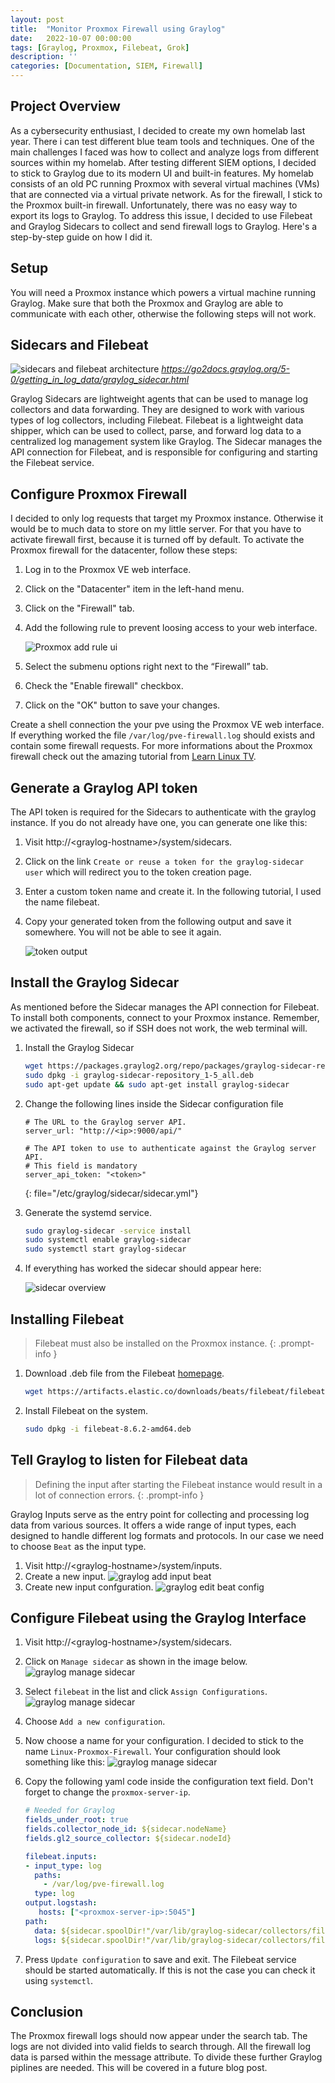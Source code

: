 ```yaml
---
layout: post
title:  "Monitor Proxmox Firewall using Graylog"
date:   2022-10-07 00:00:00
tags: [Graylog, Proxmox, Filebeat, Grok]
description: ''
categories: [Documentation, SIEM, Firewall]
---
```


## Project Overview
As a cybersecurity enthusiast, I decided to create my own homelab last year.
There i can test different blue team tools and techniques. One of the main
challenges I faced was how to collect and analyze logs from different sources
within my homelab. After testing different SIEM options, I decided to stick to
Graylog due to its modern UI and built-in features. My homelab consists of an
old PC running Proxmox with several virtual machines (VMs) that are connected
via a virtual private network. As for the firewall, I stick to the Proxmox
built-in firewall. Unfortunately, there was no easy way to export its logs to
Graylog. To address this issue, I decided to use Filebeat and Graylog Sidecars
to collect and send firewall logs to Graylog. Here's a step-by-step guide on
how I did it.

## Setup
You will need a Proxmox instance which powers a virtual machine running
Graylog. Make sure that both the Proxmox and Graylog are able to communicate
with each other, otherwise the following steps will not work.

## Sidecars and Filebeat
![sidecars and filebeat architecture](/assets/img/proxmox-firewall-graylog.png)
_https://go2docs.graylog.org/5-0/getting_in_log_data/graylog_sidecar.html_

Graylog Sidecars are lightweight agents that can be used to manage log
collectors and data forwarding. They are designed to work with various types of
log collectors, including Filebeat. Filebeat is a lightweight data shipper,
which can be used to collect, parse, and forward log data to a centralized log
management system like Graylog. The Sidecar manages the API connection for
Filebeat, and is responsible for configuring and starting the Filebeat service.

## Configure Proxmox Firewall
I decided to only log requests that target my Proxmox instance. Otherwise it
would be to much data to store on my little server. For that you have to
activate firewall first, because it is turned off by default. To activate the
Proxmox firewall for the datacenter, follow these steps:

1. Log in to the Proxmox VE web interface.
2. Click on the "Datacenter" item in the left-hand menu.
3. Click on the "Firewall" tab.
4. Add the following rule to prevent loosing access to your web interface.
    
    ![Proxmox add rule ui](/assets/img/proxmox-firewall-add-rule.png)
    
5. Select the submenu options right next to the “Firewall” tab.
6. Check the "Enable firewall" checkbox.
7. Click on the "OK" button to save your changes.

Create a shell connection the your pve using the Proxmox VE web interface. If
everything worked the file `/var/log/pve-firewall.log` should exists and contain
some firewall requests. For more informations about the Proxmox firewall check
out the amazing tutorial from [Learn Linux TV](https://www.youtube.com/watch?v=DNsLLrCgK0U).

## Generate a Graylog API token
The API token is required for the Sidecars to authenticate with the graylog instance. If you do not already have one, you can generate one like this:
1. Visit http://&lt;graylog-hostname&gt;/system/sidecars.
2. Click on the link `Create or reuse a token for the graylog-sidecar user` which will redirect you to the token creation page.
3. Enter a custom token name and create it. In the following tutorial, I used the name filebeat.
4. Copy your generated token from the following output and save it somewhere. You will not be able to see it again.
  
    ![token output](/assets/img/proxmox-firewall-graylog-token.png)

## Install the Graylog Sidecar
As mentioned before the Sidecar manages the API connection for Filebeat. To
install both components, connect to your Proxmox instance. Remember, we
activated the firewall, so if SSH does not work, the web terminal will.
1. Install the Graylog Sidecar
    
    ```bash
    wget https://packages.graylog2.org/repo/packages/graylog-sidecar-repository_1-5_all.deb
    sudo dpkg -i graylog-sidecar-repository_1-5_all.deb
    sudo apt-get update && sudo apt-get install graylog-sidecar
    ```

2. Change the following lines inside the Sidecar configuration file

    ```
    # The URL to the Graylog server API.
    server_url: "http://<ip>:9000/api/"

    # The API token to use to authenticate against the Graylog server API.
    # This field is mandatory
    server_api_token: "<token>"
    ```
    {: file="/etc/graylog/sidecar/sidecar.yml"}

3. Generate the systemd service.
    
    ```bash
    sudo graylog-sidecar -service install
    sudo systemctl enable graylog-sidecar
    sudo systemctl start graylog-sidecar
    ```

4. If everything has worked the sidecar should appear here:
    
    ![sidecar overview](/assets/img/proxmox-firewall-sidecar-overview.png)

## Installing Filebeat
> Filebeat must also be installed on the Proxmox instance.
{: .prompt-info }

1. Download .deb file from the Filebeat [homepage](https://www.elastic.co/downloads/beats/filebeat).
    
    ```bash
    wget https://artifacts.elastic.co/downloads/beats/filebeat/filebeat-8.6.2-amd64.deb
    ```

2. Install Filebeat on the system.
    
    ```bash
    sudo dpkg -i filebeat-8.6.2-amd64.deb
    ```

## Tell Graylog to listen for Filebeat data
> Defining the input after starting the Filebeat instance would result in a lot of connection errors.
{: .prompt-info }

Graylog Inputs serve as the entry point for collecting and processing log data
from various sources. It offers a wide range of input types, each designed
to handle different log formats and protocols. In our case we need to choose `Beat` as the input type.
1. Visit http://&lt;graylog-hostname&gt;/system/inputs.
2. Create a new input.
    ![graylog add input beat](/assets/img/proxmox-firewall-graylog-input-add.png)
3. Create new input confguration.
    ![graylog edit beat config](/assets/img/proxmox-firewall-graylog-input-edit.png)

## Configure Filebeat using the Graylog Interface
1. Visit http://&lt;graylog-hostname&gt;/system/sidecars.
2. Click on `Manage sidecar` as shown in the image below.
    ![graylog manage sidecar](/assets/img/proxmox-firewall-sidecar-manage.png)
3. Select `filebeat` in the list and click `Assign Configurations`.
    ![graylog manage sidecar](/assets/img/proxmox-firewall-sidecar-assign.png)
4. Choose `Add a new configuration`.
5. Now choose a name for your configuration. I decided to stick to the name
   `Linux-Proxmox-Firewall`. Your configuration should look something like
   this:
    ![graylog manage sidecar](/assets/img/proxmox-firewall-sidecar-config.png)
6. Copy the following yaml code inside the configuration text field. Don't forget to change the `proxmox-server-ip`.

    ```yaml
    # Needed for Graylog
    fields_under_root: true
    fields.collector_node_id: ${sidecar.nodeName}
    fields.gl2_source_collector: ${sidecar.nodeId}

    filebeat.inputs:
    - input_type: log
      paths:
        - /var/log/pve-firewall.log
      type: log
    output.logstash:
       hosts: ["<proxmox-server-ip>:5045"]
    path:
      data: ${sidecar.spoolDir!"/var/lib/graylog-sidecar/collectors/filebeat"}/data
      logs: ${sidecar.spoolDir!"/var/lib/graylog-sidecar/collectors/filebeat"}/log
    ```
7. Press `Update configuration` to save and exit. The Filebeat service should
   be started automatically. If this is not the case you can check it using
   `systemctl`.


## Conclusion
The Proxmox firewall logs should now appear under the search tab. The logs are
not divided into valid fields to search through. All the firewall log data is
parsed within the message attribute. To divide these further Graylog piplines
are needed. This will be covered in a future blog post.
